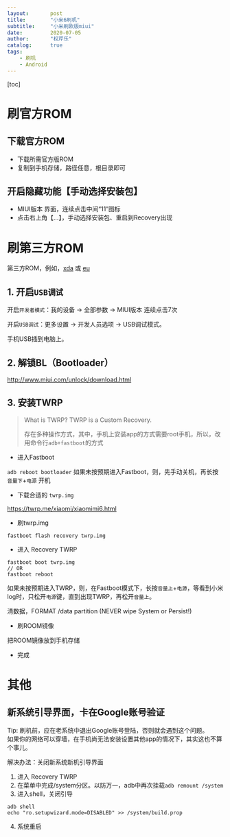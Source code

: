 ```yaml
---
layout:       post
title:        "小米6刷机"
subtitle:     "小米刷欧版miui"
date:         2020-07-05
author:       "权芹乐"
catalog:      true
tags:
    - 刷机
    - Android
---
```


[toc]

# 刷官方ROM

## 下载官方ROM
+ 下载所需官方版ROM
+ 复制到手机存储，路径任意，根目录即可

## 开启隐藏功能【手动选择安装包】
+ MIUI版本 界面，连续点击中间“11”图标
+ 点击右上角【...】，手动选择安装包、重启到Recovery出现

# 刷第三方ROM

第三方ROM，例如，[xda](https://forum.xda-developers.com/mi-6/development/rom-evolution-x-4-20-2-sagit-t4089445) 或 [eu](https://xiaomi.eu/community/threads/miui-11-0-stable-release.52628/)

## 1. 开启`USB调试`
开启`开发者模式`：我的设备 → 全部参数 → MIUI版本 连续点击7次

开启`USB调试`：更多设置 → 开发人员选项 → USB调试模式。

手机USB插到电脑上。

## 2. 解锁BL（Bootloader）
http://www.miui.com/unlock/download.html

## 3. 安装TWRP

> What is TWRP? TWRP is a Custom Recovery.
>
> 存在多种操作方式，其中，手机上安装app的方式需要root手机，所以，改用命令行`adb+fastboot`的方式

+ 进入Fastboot

`adb reboot bootloader`
如果未按预期进入Fastboot，则，先手动关机，再长按 `音量下`+`电源` 开机

+ 下载合适的 `twrp.img`

https://twrp.me/xiaomi/xiaomimi6.html

+ 刷twrp.img
```
fastboot flash recovery twrp.img
```

+ 进入 Recovery TWRP
```
fastboot boot twrp.img
// OR
fastboot reboot
```
如果未按预期进入TWRP，则，在Fastboot模式下，长按`音量上`+`电源`，等看到小米log时，只松开`电源`键，直到出现TWRP，再松开`音量上`。

清数据，FORMAT /data partition (NEVER wipe System or Persist!)

+ 刷ROOM镜像

把ROOM镜像放到手机存储

+ 完成


# 其他

## 新系统引导界面，卡在Google账号验证
Tip: 刷机前，应在老系统中退出Google账号登陆，否则就会遇到这个问题。  
如果你的网络可以穿墙，在手机尚无法安装设置其他app的情况下，其实这也不算个事儿。

解决办法：关闭新系统新机引导界面
1. 进入 Recovery TWRP
2. 在菜单中完成/system分区。以防万一，adb中再次挂载`adb remount /system`
3. 进入shell，关闭引导
```
adb shell
echo "ro.setupwizard.mode=DISABLED" >> /system/build.prop
```
4. 系统重启
